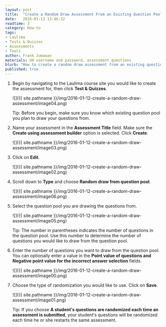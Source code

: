 ```yaml
---
layout: post
title:  "Create a Random Draw Assessment From an Existing Question Pool Using The Tests & Quizzes Tool"
date:   2016-01-12 13:46:32
readtime: 3
category: How-to
tags:
- Laulima
- Tests & Quizzes
- Assessments
- Tools
author: Frank Jumawan
materials: UH username and password, assessment questions
blurb: "How to create a random draw assessment from an existing question pool using the Test & Quizzes tool."
published: true
---
```


1. Begin by navigating to the Laulima course site you would like to create the assessment for, then click **Test & Quizzes**.


    ![]({{ site.pathname }}/img/2016-01-12-create-a-random-draw-assessment/image04.png)

    Tip: Before you begin, make sure you know which existing question pool you plan to draw your questions from.

2. Name your assessment in the **Assessment Title** field. Make sure the **Create using assessment builder** option is selected. Click **Create**.

    ![]({{ site.pathname }}/img/2016-01-12-create-a-random-draw-assessment/image03.png)

3. Click on **Edit**.

    ![]({{ site.pathname }}/img/2016-01-12-create-a-random-draw-assessment/image02.png)

4. Scroll down to **Type** and choose **Random draw from question pool**.

    ![]({{ site.pathname }}/img/2016-01-12-create-a-random-draw-assessment/image06.png)

5. Select the question pool you are drawing the questions from.

    ![]({{ site.pathname }}/img/2016-01-12-create-a-random-draw-assessment/image05.png)

    Tip: The number in parentheses indicates the number of questions in the question pool. Use this number to determine the number of questions you would like to draw from the question pool.

6. Enter the number of questions you want to draw from the question pool. You can optionally enter a value in the **Point value of questions and Negative point value for the incorrect answer selection** fields.

    ![]({{ site.pathname }}/img/2016-01-12-create-a-random-draw-assessment/image00.png)

7. Choose the type of randomization you would like to use. Click on **Save**.

    ![]({{ site.pathname }}/img/2016-01-12-create-a-random-draw-assessment/image01.png)

    Tip: If you choose **A studentʻs questions are randomized each time an assessment is submitted**, your studentʻs questions will be randomized each time he or she restarts the same assessment.
